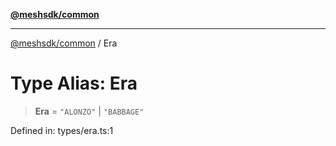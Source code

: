 [**@meshsdk/common**](../README.md)

***

[@meshsdk/common](../globals.md) / Era

# Type Alias: Era

> **Era** = `"ALONZO"` \| `"BABBAGE"`

Defined in: types/era.ts:1
